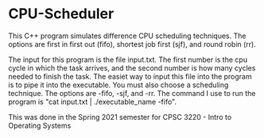 # CPU-Scheduler
This C++ program simulates difference CPU scheduling techniques. The options are first in first out (fifo), shortest job first (sjf), and round robin (rr). 

The input for this program is the file input.txt. The first number is the cpu cycle in which the task arrives, and the second number is how many cycles needed to finish the task. The easiet way to input this file into the program is to pipe it into the executable. You must also choose a scheduling technique. The options are -fifo, -sjf, and -rr. The command I use to run the program is "cat input.txt | ./executable_name -fifo".

This was done in the Spring 2021 semester for CPSC 3220 - Intro to Operating Systems
